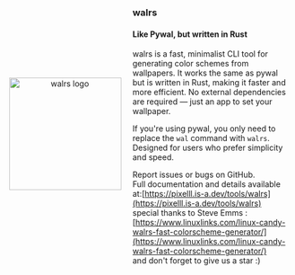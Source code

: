 <div align="center" style="display: flex; align-items: center; justify-content: center; gap: 20px;">
<img src="https://i.imgur.com/BORMhHc.png" alt="walrs logo" align="right" height="200">
<div align="left">
<h3>walrs</h3>
<h4>Like Pywal, but written in Rust</h4>
walrs is a fast, minimalist CLI tool for generating color schemes from wallpapers.  
It works the same as pywal but is written in Rust, making it faster and more efficient.  
No external dependencies are required — just an app to set your wallpaper.  

  If you're using pywal, you only need to replace the `wal` command with `walrs`.  
  Designed for users who prefer simplicity and speed.

  Report issues or bugs on GitHub.  
  Full documentation and details available at:[https://pixelll.is-a.dev/tools/walrs](https://pixelll.is-a.dev/tools/walrs)<br/>
  special thanks to Steve Emms :[https://www.linuxlinks.com/linux-candy-walrs-fast-colorscheme-generator/](https://www.linuxlinks.com/linux-candy-walrs-fast-colorscheme-generator/)<br/>
and don't forget to give us a star :)
</div>

</div>

